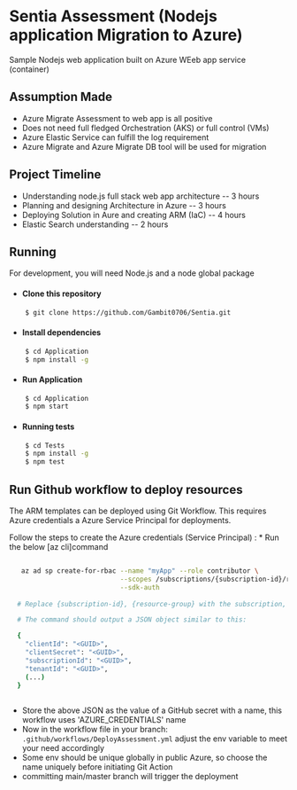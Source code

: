 # Sentia Assessment (Nodejs application Migration to Azure)

Sample Nodejs web application built on Azure WEeb app service (container)

## Assumption Made

- Azure Migrate Assessment to web app is all positive
- Does not need full fledged Orchestration (AKS) or full control (VMs)
- Azure Elastic Service can fulfill the log requirement
- Azure Migrate and Azure Migrate DB tool will be used for migration

## Project Timeline

 - Understanding node.js full stack web app architecture -- 3 hours
 - Planning and designing Architecture in Azure -- 3 hours
 - Deploying Solution in Aure and creating ARM (IaC) -- 4 hours
 - Elastic Search understanding -- 2 hours

## Running

For development, you will need Node.js and a node global package

 - #### Clone this repository  

```bash
    $ git clone https://github.com/Gambit0706/Sentia.git
```

- #### Install dependencies
```bash
    $ cd Application
    $ npm install -g
```
- #### Run Application
```bash
    $ cd Application
    $ npm start
```
- #### Running tests
```bash
    $ cd Tests
    $ npm install -g
    $ npm test
```

## Run Github workflow to deploy resources

The ARM templates can be deployed using Git Workflow.
This requires Azure credentials a Azure Service Principal for deployments. 

Follow the steps to create the Azure credentials (Service Principal) :
    * Run the below [az cli]command 
```bash  

   az ad sp create-for-rbac --name "myApp" --role contributor \
                            --scopes /subscriptions/{subscription-id}/resourceGroups/{resource-group} \
                            --sdk-auth
                            
  # Replace {subscription-id}, {resource-group} with the subscription, resource group details

  # The command should output a JSON object similar to this:

  {
    "clientId": "<GUID>",
    "clientSecret": "<GUID>",
    "subscriptionId": "<GUID>",
    "tenantId": "<GUID>",
    (...)
  }
  
```
  * Store the above JSON as the value of a GitHub secret with a name, this workflow uses 'AZURE_CREDENTIALS' name
  * Now in the workflow file in your branch: `.github/workflows/DeployAssessment.yml` adjust the env variable to meet your need accordingly
  * Some env should be unique globally in public Azure, so choose the name uniquely before initiating Git Action
  * committing main/master branch will trigger the deployment
